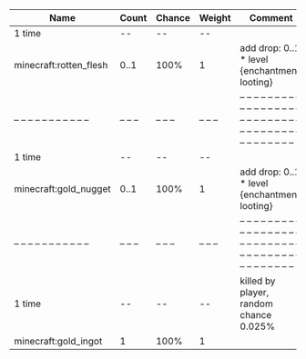| Name                   | Count | Chance | Weight | Comment                                                                                 |
| ---------------------- | ----- | ------ | ------ | --------------------------------------------------------------------------------------- |
| 1 time                 |    -- |     -- |     -- |                                                                                         |
| minecraft:rotten_flesh |  0..1 |   100% |      1 | add drop: 0..1 * level {enchantment: looting}                                           |
| – – – – – – – – – – –  | – – – | – – –  | – – –  | – – – – – – – – – – – – – – – – – – – – – – – – – – – – – – – – – – – – – – – – – – – – |
| 1 time                 |    -- |     -- |     -- |                                                                                         |
| minecraft:gold_nugget  |  0..1 |   100% |      1 | add drop: 0..1 * level {enchantment: looting}                                           |
| – – – – – – – – – – –  | – – – | – – –  | – – –  | – – – – – – – – – – – – – – – – – – – – – – – – – – – – – – – – – – – – – – – – – – – – |
| 1 time                 |    -- |     -- |     -- | killed by player, random chance 0.025%|{enchantment: looting}: 0.035% + 0.01%*(level-1) |
| minecraft:gold_ingot   |     1 |   100% |      1 |                                                                                         |